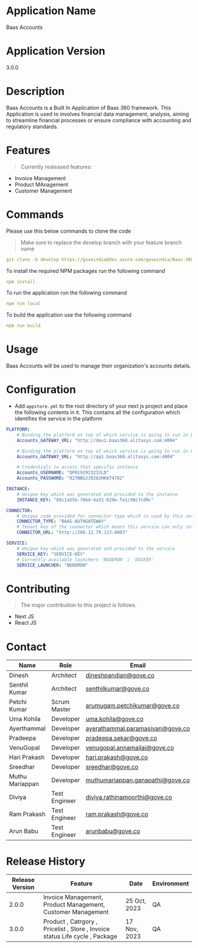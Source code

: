 # Application Name
Baas Accounts

# Application Version
3.0.0

# Description
Baas Accounts is a Built In Application of Baas 360 framework. This Application is used to involves financial data management, analysis, aiming to streamline financial processes or ensure compliance with accounting and regulatory standards. 

# Features
> Currently realeased  features:
* Invoice Management
* Product MAnagement
* Customer Management
 
# Commands
Please use this below commands to clone the code 
> Make sure to replace the develop branch with your feature branch name

```yml
git clone -b develop https://goveindia@dev.azure.com/goveindia/Baas-360/_git/BAAS-APP-STORE-WEB-CLIENT
```

To install the required NPM packages run the following command
```yml
npm install
```

To run the application run the following command
```yml
npm run local
```

To build the application use the following command
```yml
npm run build
```

# Usage
Baas Accounts will be used to manage their organization's accounts details.

# Configuration

- Add `appstore.yml` to the root directory of your next js project and place the following contents in it.
  This contains all the configuration which identifies the service in the platform

```yml
PLATFORM:
    # Binding the platform on top of which service is going to run in Dev Server
    Accounts_GATEWAY_URL: "http://dev1.baas360.alitasys.com:4004"

    # Binding the platform on top of which service is going to run in QA Server
    Accounts_GATEWAY_URL: "http://qa1.baas360.alitasys.com:4004"

    # Credentials to access that specific instance
    Accounts_USERNAME: "QP0192923232LD"
    Accounts_PASSWORD: "927NBGJJ0283HKA74782"

INSTANCE:
    # Unique key which was generated and provided to the instance
    INSTANCE_KEY: "89c1a55b-76bd-4a31-820e-fa1c98c7cd0c"

CONNECTOR:
    # Unique code provided for connector type which is used by this service
    CONNECTOR_TYPE: "BAAS-AUTHGATEWAY"
    # Tenant key of the connector which means this service can only interact with this tenant
    CONNECTOR_URL: "http://209.12.79.113:4003"

SERVICE:
    # Unique key which was generated and provided to the service
    SERVICE_KEY: "SERVICE-KEY"
    # Currently available launchers 'NODEMON' / 'DOCKER'
    SERVICE_LAUNCHER: "NODEMON"
```

# Contributing
> The major contribution to this project is follows. 
* Next JS
* React JS

# Contact

| Name | Role  | Email  |
| ---- | ----- | ------ |
| Dinesh | Architect | dineshpandian@gove.co |
| Senthil Kumar | Architect | senthilkumar@gove.co |
| Petchi Kumar | Scrum Master | arumugam.petchikumar@gove.co |
| Uma Kohila | Developer | uma.kohila@gove.co |
| Ayerthammal | Developer | ayerathammal.paramasivan@gove.co |
| Pradeepa | Developer | pradeepa.sekar@gove.co |
| VenuGopal | Developer | venugopal.annamailai@gove.co
| Hari Prakash | Developer | hari.prakash@gove.co |
| Sreedhar | Developer | sreedhar@gove.co |
| Muthu Mariappan | Developer | muthumariappan.ganapathi@gove.co |
| Diviya | Test Engineer | diviya.rathinamoorthi@gove.co |
| Ram Prakash | Test Engineer | ram.prakash@gove.co |
| Arun Babu | Test Engineer | arunbabu@gove.co |




# Release History

| Release Version | Feature  | Date  | Environment  |
| ---- | ----- | ------ |------ |
| 2.0.0 | Invoice Management, Product Management, Customer Management | 25 Oct, 2023 | QA |
| 3.0.0 | Product , Catrgory , Pricelist , Store , Invoice status Life cycle , Package | 17 Nov, 2023 | QA
